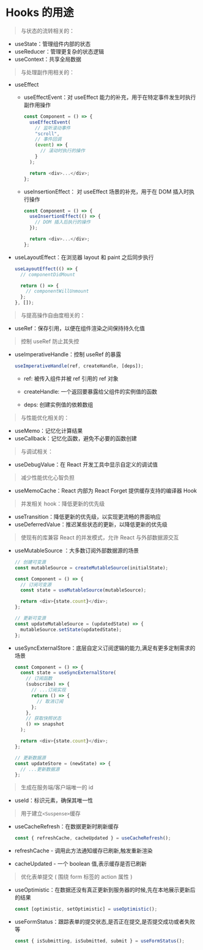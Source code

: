 # Hooks 的用途

> 与状态的流转相关的：

- useState：管理组件内部的状态
- useReducer：管理更复杂的状态逻辑
- useContext：共享全局数据

> 与处理副作用相关的：

- useEffect

  - useEffectEvent：对 useEffect 能力的补充，用于在特定事件发生时执行副作用操作

    ```ts
    const Component = () => {
      useEffectEvent(
        // 监听滚动事件
        "scroll",
        // 事件回调
        (event) => {
          // 滚动时执行的操作
        }
      );
  
      return <div>...</div>;
    };
    ```

  - useInsertionEffect： 对 useEffect 场景的补充，用于在 DOM 插入时执行操作

    ```ts
    const Component = () => {
      useInsertionEffect(() => {
        // DOM 插入后执行的操作
      });
  
      return <div>...</div>;
    };
    ```

- useLayoutEffect：在浏览器 layout 和 paint 之后同步执行
  
    ```ts
    useLayoutEffect(() => {
      // componentDidMount
  
      return () => {
        // componentWillUnmount
      };
    }, []);
    ```

> 与提高操作自由度相关的：

- useRef：保存引用，以便在组件渲染之间保持持久化值

> 控制 useRef 防止其失控

- useImperativeHandle：控制 useRef 的暴露

    ```ts
    useImperativeHandle(ref, createHandle, [deps]);
    ```

  - ref: 被传入组件并被 ref 引用的 ref 对象

  - createHandle: 一个返回要暴露给父组件的实例值的函数

  - deps: 创建实例值的依赖数组

> 与性能优化相关的：

- useMemo：记忆化计算结果
- useCallback：记忆化函数，避免不必要的函数创建

> 与调试相关：

- useDebugValue：在 React 开发工具中显示自定义的调试值

> 减少性能优化心智负担

- useMemoCache：React 内部为 React Forget 提供缓存支持的编译器 Hook

> 并发相关 hook：降低更新的优先级

- useTransition：降低更新的优先级，以实现更流畅的界面响应
- useDeferredValue：推迟某些状态的更新，以降低更新的优先级

> 使现有的库兼容 React 的并发模式，允许 React 与外部数据源交互

- useMutableSource ：大多数订阅外部数据源的场景

  ```ts
  // 创建可变源
  const mutableSource = createMutableSource(initialState);
  
  const Component = () => {
    // 订阅可变源
    const state = useMutableSource(mutableSource);
  
    return <div>{state.count}</div>;
  };
  
  // 更新可变源
  const updateMutableSource = (updatedState) => {
    mutableSource.setState(updatedState);
  };
  ```

- useSyncExternalStore：底层自定义订阅逻辑的能力,满足有更多定制需求的场景
  
  ```ts
  const Component = () => {
    const state = useSyncExternalStore(
      // 订阅函数
      (subscribe) => {
        // ...订阅实现
        return () => {
          // 取消订阅
        };
      },
      // 获取快照状态
      () => snapshot
    );
  
    return <div>{state.count}</div>;
  };
  
  // 更新数据源
  const updateStore = (newState) => {
    // ...更新数据源
  };
  ```

> 生成在服务端/客户端唯一的 id

- useId：标识元素，确保其唯一性

> 用于建立`<Suspense>`缓存

- useCacheRefresh：在数据更新时刷新缓存

  ```ts
  const { refreshCache, cacheUpdated } = useCacheRefresh();
  ```

- refreshCache - 调用此方法通知缓存已刷新,触发重新渲染

- cacheUpdated - 一个 boolean 值,表示缓存是否已刷新

> 优化表单提交 ( 围绕 form 标签的 action 属性 )

- useOptimistic：在数据还没有真正更新到服务器的时候,先在本地展示更新后的结果

  ```ts
  const [optimistic, setOptimistic] = useOptimistic();
  ```

- useFormStatus：跟踪表单的提交状态,是否正在提交,是否提交成功或者失败等

  ```ts
  const { isSubmitting, isSubmitted, submit } = useFormStatus();
  ```
